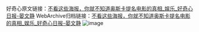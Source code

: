 好奇心原文链接：[不看这些海报，你就不知道奥斯卡提名电影的真相_娱乐_好奇心日报-晏文静](https://www.qdaily.com/articles/5665.html)
WebArchive归档链接：[不看这些海报，你就不知道奥斯卡提名电影的真相_娱乐_好奇心日报-晏文静](http://web.archive.org/web/20190623165242/https://www.qdaily.com/articles/5665.html)
![image](http://ww3.sinaimg.cn/large/007d5XDply1g3w8wnsdehj30u04zkb29)
